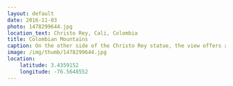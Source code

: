 ```yaml
---
layout: default
date: 2016-11-03
photo: 1478299644.jpg
location_text: Christo Rey, Cali, Colombia
title: Colombian Mountains
caption: On the other side of the Christo Rey statue, the view offers a beautiful landscape of the country side with small houses here and there, forests and hills.
image: /img/thumb/1478299644.jpg
location:
    latitude: 3.4359152
    longitude: -76.5648552
---
```

